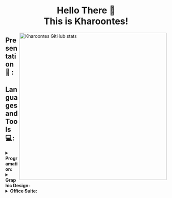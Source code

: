 <!-- Inicio -->
### <h1 align="center"> Hello There 👋 </br> This is Kharoontes! </h1>

<p> <!-- GitHub README Stats -->
  <a href="https://gitstats.me/Kharoontes" target="_blank">
    <img width="460" height="auto" align="right" alt="Kharoontes GitHub stats" 
         src="https://github-readme-stats.vercel.app/api?username=Kharoontes&theme=midnight-purple&show_icons=true&count_private=true&include_all_commits=true"><a/>

## Presentation 🤝 : 

 <!-- Categorias -->
  
 ## Languages and Tools 💻:

<details> 
  </br>
      <summary><b>Programation:</b></summary>

![Java-BLACK](https://user-images.githubusercontent.com/36416017/169661383-ce0ec13e-7696-4b4f-b590-9c98be4c8e5c.svg)
![Html-BLACK](https://user-images.githubusercontent.com/36416017/169661385-365c0184-b208-4219-b69b-c2789fcc8c74.svg)
![CSS-BLACK](https://user-images.githubusercontent.com/36416017/169661315-df7ed060-0d9d-4bf2-b200-f0e43caf420f.svg)
![JS-BLACK](https://user-images.githubusercontent.com/36416017/169661499-9cd55177-bc1c-4a68-8b90-48f892386dc4.svg)
![Angular-BLACK](https://user-images.githubusercontent.com/36416017/169662504-2d1753a3-0e10-41a8-99a6-598997a0ade9.svg)
![Git-BLACK](https://user-images.githubusercontent.com/36416017/169662533-788b14cd-4760-42d5-a0f1-b59a82f5be07.svg)
![VSCode-BLACK](https://user-images.githubusercontent.com/36416017/169662560-385476cb-c4dc-491d-b52f-c71549a07a12.svg)


   
</details>
  
   <details> 
  </br>
      <summary><b>Graphic Design:</b></summary>

![Photoshop-BLACK (1)](https://user-images.githubusercontent.com/36416017/169662792-fae2e1b4-cbe5-4faa-826d-71cc42e34996.svg)
![Illustrator-BLACK](https://user-images.githubusercontent.com/36416017/169662725-d20c254f-854e-4bde-8bc1-8a7a1bef67d6.svg)
![After Effects-BLACK](https://user-images.githubusercontent.com/36416017/169662755-922b8c63-e5ef-4edf-9211-65ad5b327394.svg)

   </details>
   
   <details> 
  </br>
      <summary><b>Office Suite:</b></summary>

![Word-BLACK](https://user-images.githubusercontent.com/36416017/169719155-735417c7-8787-4dfb-bac4-d0d03d807b8f.svg)   
![Excel-BLACK](https://user-images.githubusercontent.com/36416017/169719135-05433ff7-9123-4119-bc9c-630c48a11555.svg)
![Powerpoint-BLACK](https://user-images.githubusercontent.com/36416017/169719182-11caa55f-7879-4712-a91e-2891793f9a8e.svg)

   </details>







    


    

